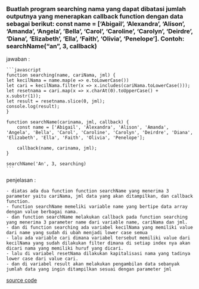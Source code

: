 ### Buatlah program searching nama yang dapat dibatasi jumlah outputnya yang menerapkan callback function dengan data sebagai berikut: const name = [‘Abigail’, ‘Alexandra’, ‘Alison’, ‘Amanda’, ‘Angela’, ’Bella’, ‘Carol’, ‘Caroline’, ‘Carolyn’, ‘Deirdre’, ‘Diana’, ‘Elizabeth’, ‘Ella’, ‘Faith’, ‘Olivia’, ‘Penelope’]. Contoh: searchName(“an”, 3, callback)

jawaban :

    ```javascript
    function searching(name, cariNama, jml) {
    let kecilNama = name.map(e => e.toLowerCase())
    let cari = kecilNama.filter(x => x.includes(cariNama.toLowerCase()));
    let resetnama = cari.map(x => x.charAt(0).toUpperCase() + x.substr(1));
    let result = resetnama.slice(0, jml);
    console.log(result);
    }

    function searchName(carinama, jml, callback) {
        const name = ['Abigail', 'Alexandra', 'Alison', 'Amanda', 'Angela', 'Bella', 'Carol', 'Caroline', 'Carolyn', 'Deirdre', 'Diana', 'Elizabeth', 'Ella', 'Faith', 'Olivia', 'Penelope'];

        callback(name, carinama, jml);
    }

    searchName('An', 3, searching)
    ```

penjelasan :

    - diatas ada dua function function searchName yang menerima 3 parameter yaitu cariNama, jml data yang akan ditampilkan, dan callback function.
    - function searchName memeliki variable name yang bertipe data array dengan value berbagai nama.
    - dan function searchName melakukan callback pada function searching yang menerima 3 parameter name dari variable name, cariNama dan jml.
    - dan di function searching ada variabel kecilNama yang memiliki value dari name yang sudah di ubah menjadi lower case semua
    - lalu ada variable cari dimana variabel tersebut memiliki value dari kecilNama yang sudah dilakukan filter dimana di setiap index nya akan dicari nama yang memiliki huruf yang dicari.
    - lalu di variabel resetNama dilakukan kapitalisasi nama yang tadinya lower case dari value cari.
    - dan di variabel result akan melakukan pengambilan data sebanyak jumlah data yang ingin ditampilkan sesuai dengan parameter jml

[source code](https://playcode.io/735180/)
